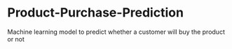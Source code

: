 # Product-Purchase-Prediction
Machine learning model to predict whether a customer will buy the product or not
